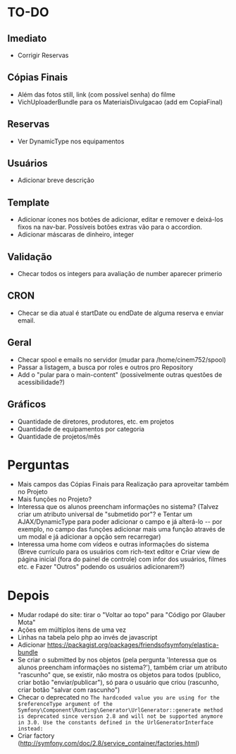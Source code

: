# TO-DO

## Imediato
- Corrigir Reservas

## Cópias Finais
- Além das fotos still, link (com possível senha) do filme
- VichUploaderBundle para os MateriaisDivulgacao (add em CopiaFinal)

## Reservas
- Ver DynamicType nos equipamentos

## Usuários
- Adicionar breve descrição

## Template
- Adicionar ícones nos botões de adicionar, editar e remover e deixá-los fixos na nav-bar. Possíveis botões extras vão para o accordion.
- Adicionar máscaras de dinheiro, integer

## Validação
- Checar todos os integers para avaliação de number aparecer primerio

## CRON
- Checar se dia atual é startDate ou endDate de alguma reserva e enviar email.

## Geral
- Checar spool e emails no servidor (mudar para /home/cinem752/spool)
- Passar a listagem, a busca por roles e outros pro Repository
- Add o "pular para o main-content" (possivelmente outras questões de acessibilidade?)

## Gráficos
- Quantidade de diretores, produtores, etc. em projetos
- Quantidade de equipamentos por categoria
- Quantidade de projetos/mês

# Perguntas
- Mais campos das Cópias Finais para Realização para aproveitar também no Projeto
- Mais funções no Projeto?
- Interessa que os alunos preencham informações no sistema? (Talvez criar um atributo universal de "submetido por"? e Tentar um AJAX/DynamicType para poder adicionar o campo e já alterá-lo -- por exemplo, no campo das funções adicionar mais uma função através de um modal e já adicionar a opção sem recarregar)
- Interessa uma home com vídeos e outras informações do sistema (Breve currículo para os usuários com rich-text editor e Criar view de página inicial (fora do painel de controle) com infor dos usuários, filmes etc. e Fazer "Outros" podendo os usuários adicionarem?)

# Depois
- Mudar rodapé do site: tirar o "Voltar ao topo" para "Código por Glauber Mota"
- Ações em múltiplos itens de uma vez
- Linhas na tabela pelo php ao invés de javascript
- Adicionar https://packagist.org/packages/friendsofsymfony/elastica-bundle
- Se criar o submitted by nos objetos (pela pergunta 'Interessa que os alunos preencham informações no sistema?'), também criar um atributo "rascunho" que, se existir, não mostra os objetos para todos (publico, criar botão "enviar/publicar"), só para o usuário que criou (rascunho, criar botão "salvar com rascunho")
- Checar o deprecated no ```The hardcoded value you are using for the $referenceType argument of the Symfony\Component\Routing\Generator\UrlGenerator::generate method is deprecated since version 2.8 and will not be supported anymore in 3.0. Use the constants defined in the UrlGeneratorInterface instead:```
- Criar factory (http://symfony.com/doc/2.8/service_container/factories.html)
